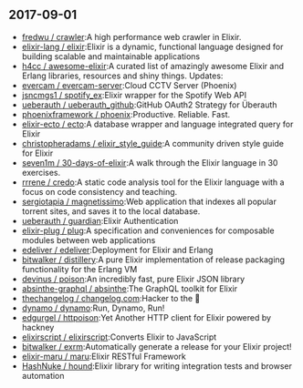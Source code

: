 ## 2017-09-01

* [fredwu / crawler](https://github.com/fredwu/crawler):A high performance web crawler in Elixir.
* [elixir-lang / elixir](https://github.com/elixir-lang/elixir):Elixir is a dynamic, functional language designed for building scalable and maintainable applications
* [h4cc / awesome-elixir](https://github.com/h4cc/awesome-elixir):A curated list of amazingly awesome Elixir and Erlang libraries, resources and shiny things. Updates:
* [evercam / evercam-server](https://github.com/evercam/evercam-server):Cloud CCTV Server (Phoenix)
* [jsncmgs1 / spotify_ex](https://github.com/jsncmgs1/spotify_ex):Elixir wrapper for the Spotify Web API
* [ueberauth / ueberauth_github](https://github.com/ueberauth/ueberauth_github):GitHub OAuth2 Strategy for Überauth
* [phoenixframework / phoenix](https://github.com/phoenixframework/phoenix):Productive. Reliable. Fast.
* [elixir-ecto / ecto](https://github.com/elixir-ecto/ecto):A database wrapper and language integrated query for Elixir
* [christopheradams / elixir_style_guide](https://github.com/christopheradams/elixir_style_guide):A community driven style guide for Elixir
* [seven1m / 30-days-of-elixir](https://github.com/seven1m/30-days-of-elixir):A walk through the Elixir language in 30 exercises.
* [rrrene / credo](https://github.com/rrrene/credo):A static code analysis tool for the Elixir language with a focus on code consistency and teaching.
* [sergiotapia / magnetissimo](https://github.com/sergiotapia/magnetissimo):Web application that indexes all popular torrent sites, and saves it to the local database.
* [ueberauth / guardian](https://github.com/ueberauth/guardian):Elixir Authentication
* [elixir-plug / plug](https://github.com/elixir-plug/plug):A specification and conveniences for composable modules between web applications
* [edeliver / edeliver](https://github.com/edeliver/edeliver):Deployment for Elixir and Erlang
* [bitwalker / distillery](https://github.com/bitwalker/distillery):A pure Elixir implementation of release packaging functionality for the Erlang VM
* [devinus / poison](https://github.com/devinus/poison):An incredibly fast, pure Elixir JSON library
* [absinthe-graphql / absinthe](https://github.com/absinthe-graphql/absinthe):The GraphQL toolkit for Elixir
* [thechangelog / changelog.com](https://github.com/thechangelog/changelog.com):Hacker to the 💚
* [dynamo / dynamo](https://github.com/dynamo/dynamo):Run, Dynamo, Run!
* [edgurgel / httpoison](https://github.com/edgurgel/httpoison):Yet Another HTTP client for Elixir powered by hackney
* [elixirscript / elixirscript](https://github.com/elixirscript/elixirscript):Converts Elixir to JavaScript
* [bitwalker / exrm](https://github.com/bitwalker/exrm):Automatically generate a release for your Elixir project!
* [elixir-maru / maru](https://github.com/elixir-maru/maru):Elixir RESTful Framework
* [HashNuke / hound](https://github.com/HashNuke/hound):Elixir library for writing integration tests and browser automation
